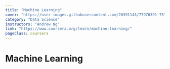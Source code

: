 ```yaml
---
title: "Machine Learning"
cover: "https://user-images.githubusercontent.com/26391143/77976391-757ced00-732f-11ea-9861-7a143294d7dc.png"
category: "Data Science"
instructors: "Andrew Ng"
link: "https://www.coursera.org/learn/machine-learning/"
pageClass: coursera
---
```


# Machine Learning